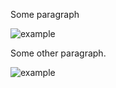 Some paragraph

<img src="/image.jpg" alt="example" />

Some other paragraph.

<img src="https://google.com/image/with a space.jpg" alt="example" />
